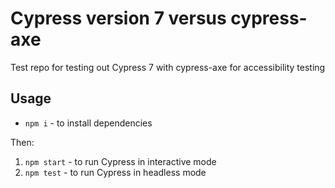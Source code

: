 # Cypress version 7 versus cypress-axe

Test repo for testing out Cypress 7 with cypress-axe for accessibility testing

## Usage

- `npm i` - to install dependencies

Then:

1. `npm start` - to run Cypress in interactive mode
2. `npm test` - to run Cypress in headless mode